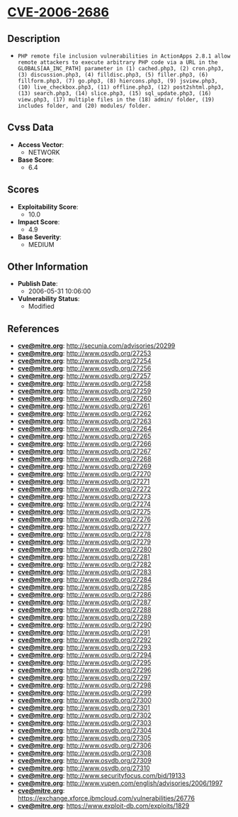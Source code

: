 
# [CVE-2006-2686](https://cve.mitre.org/cgi-bin/cvename.cgi?name=CVE-2006-2686)

## Description

- `PHP remote file inclusion vulnerabilities in ActionApps 2.8.1 allow remote attackers to execute arbitrary PHP code via a URL in the GLOBALS[AA_INC_PATH] parameter in (1) cached.php3, (2) cron.php3, (3) discussion.php3, (4) filldisc.php3, (5) filler.php3, (6) fillform.php3, (7) go.php3, (8) hiercons.php3, (9) jsview.php3, (10) live_checkbox.php3, (11) offline.php3, (12) post2shtml.php3, (13) search.php3, (14) slice.php3, (15) sql_update.php3, (16) view.php3, (17) multiple files in the (18) admin/ folder, (19) includes folder, and (20) modules/ folder.`

## Cvss Data

- **Access Vector**:
  - NETWORK
- **Base Score**:
  - 6.4

## Scores

- **Exploitability Score**:
  - 10.0
- **Impact Score**:
  - 4.9
- **Base Severity**:
  - MEDIUM

## Other Information

- **Publish Date**:
  - 2006-05-31 10:06:00
- **Vulnerability Status**:
  - Modified

## References

- **cve@mitre.org**: http://secunia.com/advisories/20299
- **cve@mitre.org**: http://www.osvdb.org/27253
- **cve@mitre.org**: http://www.osvdb.org/27254
- **cve@mitre.org**: http://www.osvdb.org/27256
- **cve@mitre.org**: http://www.osvdb.org/27257
- **cve@mitre.org**: http://www.osvdb.org/27258
- **cve@mitre.org**: http://www.osvdb.org/27259
- **cve@mitre.org**: http://www.osvdb.org/27260
- **cve@mitre.org**: http://www.osvdb.org/27261
- **cve@mitre.org**: http://www.osvdb.org/27262
- **cve@mitre.org**: http://www.osvdb.org/27263
- **cve@mitre.org**: http://www.osvdb.org/27264
- **cve@mitre.org**: http://www.osvdb.org/27265
- **cve@mitre.org**: http://www.osvdb.org/27266
- **cve@mitre.org**: http://www.osvdb.org/27267
- **cve@mitre.org**: http://www.osvdb.org/27268
- **cve@mitre.org**: http://www.osvdb.org/27269
- **cve@mitre.org**: http://www.osvdb.org/27270
- **cve@mitre.org**: http://www.osvdb.org/27271
- **cve@mitre.org**: http://www.osvdb.org/27272
- **cve@mitre.org**: http://www.osvdb.org/27273
- **cve@mitre.org**: http://www.osvdb.org/27274
- **cve@mitre.org**: http://www.osvdb.org/27275
- **cve@mitre.org**: http://www.osvdb.org/27276
- **cve@mitre.org**: http://www.osvdb.org/27277
- **cve@mitre.org**: http://www.osvdb.org/27278
- **cve@mitre.org**: http://www.osvdb.org/27279
- **cve@mitre.org**: http://www.osvdb.org/27280
- **cve@mitre.org**: http://www.osvdb.org/27281
- **cve@mitre.org**: http://www.osvdb.org/27282
- **cve@mitre.org**: http://www.osvdb.org/27283
- **cve@mitre.org**: http://www.osvdb.org/27284
- **cve@mitre.org**: http://www.osvdb.org/27285
- **cve@mitre.org**: http://www.osvdb.org/27286
- **cve@mitre.org**: http://www.osvdb.org/27287
- **cve@mitre.org**: http://www.osvdb.org/27288
- **cve@mitre.org**: http://www.osvdb.org/27289
- **cve@mitre.org**: http://www.osvdb.org/27290
- **cve@mitre.org**: http://www.osvdb.org/27291
- **cve@mitre.org**: http://www.osvdb.org/27292
- **cve@mitre.org**: http://www.osvdb.org/27293
- **cve@mitre.org**: http://www.osvdb.org/27294
- **cve@mitre.org**: http://www.osvdb.org/27295
- **cve@mitre.org**: http://www.osvdb.org/27296
- **cve@mitre.org**: http://www.osvdb.org/27297
- **cve@mitre.org**: http://www.osvdb.org/27298
- **cve@mitre.org**: http://www.osvdb.org/27299
- **cve@mitre.org**: http://www.osvdb.org/27300
- **cve@mitre.org**: http://www.osvdb.org/27301
- **cve@mitre.org**: http://www.osvdb.org/27302
- **cve@mitre.org**: http://www.osvdb.org/27303
- **cve@mitre.org**: http://www.osvdb.org/27304
- **cve@mitre.org**: http://www.osvdb.org/27305
- **cve@mitre.org**: http://www.osvdb.org/27306
- **cve@mitre.org**: http://www.osvdb.org/27308
- **cve@mitre.org**: http://www.osvdb.org/27309
- **cve@mitre.org**: http://www.osvdb.org/27310
- **cve@mitre.org**: http://www.securityfocus.com/bid/19133
- **cve@mitre.org**: http://www.vupen.com/english/advisories/2006/1997
- **cve@mitre.org**: https://exchange.xforce.ibmcloud.com/vulnerabilities/26776
- **cve@mitre.org**: https://www.exploit-db.com/exploits/1829
